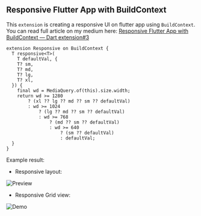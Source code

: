 ## Responsive Flutter App with BuildContext

This `extension` is creating a responsive UI on flutter app using `BuildContext`. You can read full article on my medium here:
[Responsive Flutter App with BuildContext — Dart extension#3](https://pmatatias.medium.com/responsive-layout-with-buildcontext-dart-extension-3-145e438fb652)

```
extension Responsive on BuildContext {
  T responsive<T>(
    T defaultVal, {
    T? sm,
    T? md,
    T? lg,
    T? xl,
  }) {
    final wd = MediaQuery.of(this).size.width;
    return wd >= 1280
        ? (xl ?? lg ?? md ?? sm ?? defaultVal)
        : wd >= 1024
            ? (lg ?? md ?? sm ?? defaultVal)
            : wd >= 768
                ? (md ?? sm ?? defaultVal)
                : wd >= 640
                    ? (sm ?? defaultVal)
                    : defaultVal;
  }
}
```


Example result:
-  Responsive layout:

![Preview](https://cdn-images-1.medium.com/max/800/0*U2mLWIiFjNy0gYMm.gif)

- Responsive Grid view:

![Demo](https://cdn-images-1.medium.com/max/800/0*xK1bHgEXol3g6zti.gif)
  